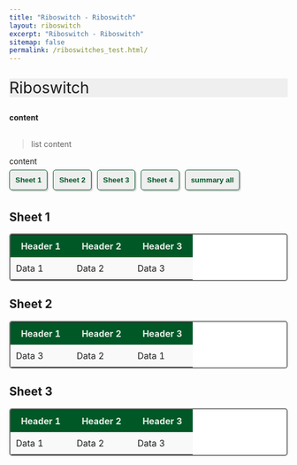 ```yaml
---
title: "Riboswitch - Riboswitch"
layout: riboswitch
excerpt: "Riboswitch - Riboswitch"
sitemap: false
permalink: /riboswitches_test.html/
---
```

<html lang="en">
<head>
  <style>
    .header_box {
    border: none;
    background: #efefef;
    font-size:28px
  }
/* 按钮容器样式 */
    .button-container {
      display: flex;
      justify-content: left;
      align-items: center;
      height: 50px;
    }
    /* 按钮样式 */
    .button {
      display: block;
      padding: 10px;
      margin-right: 10px;
      text-align: center;
      background-color: #efefef;
      color: #005826;
      text-decoration: none;
      font-weight: bold;
      border: 1px solid #005826;
      border-radius: 5px;
      box-shadow: 2px 2px 2px rgba(0, 0, 0, 0.2);
    }
    /* 鼠标悬停样式 */
    .button:hover {
      background-color: #999;
      cursor: pointer;
    }
    /* 样式表格 */
    table {
        border: 2px solid #f8f8ff;
        border: 2px solid #767676;
		    border: 2px solid #767676;
		    border-radius: 5px;
		    background-color: #fff;
        }
		  th {
        background-color: #719B71;
        background-color: #719B71;
        background-color: #005826;
        color: rgba(255,255,255,0.9);
		    cursor: pointer;
        }
		  td {
		    background-color: #ffffff;
		    background-color: #f9f9f9;
		    background-color: #f9f9f9;
		    }		
		  th, td {
		  min-width: 90px;
		  padding: 10px 10px;
		}

    /* 隐藏所有 sheet */
    .sheet {
      display: none;
    }
    
  </style>
</head>
<body>
<p class="header_box">Riboswitch</p>
<strong>content</strong><br>
<br>
<blockquote>
list content
</blockquote>
content   
<br>
  <!-- 按钮 -->
  <div class="button-container">
    <button class="button" onclick="showSheet('sheet1')">Sheet 1</button>
    <button class="button" onclick="showSheet('sheet2')">Sheet 2</button>
    <button class="button" onclick="showSheet('sheet3')">Sheet 3</button>
    <button class="button" onclick="showSheet('sheet4')">Sheet 4</button>
    <button class="button" onclick="showSheet('sheet5')">summary all</button>
  </div>
  <!-- 表格 -->
  
  <div id="sheet1" class="sheet">
    <h2>Sheet 1</h2>
    <table>
      <tr>
        <th>Header 1</th>
        <th>Header 2</th>
        <th>Header 3</th>
      </tr>
      <tr>
        <td>Data 1</td>
        <td>Data 2</td>
        <td>Data 3</td>
      </tr>
      <!-- 其他行... -->
    </table>
  </div>

  <div id="sheet2" class="sheet">
    <h2>Sheet 2</h2>
    <table>
      <tr>
        <th>Header 1</th>
        <th>Header 2</th>
        <th>Header 3</th>
      </tr>
      <tr>
        <td>Data 3</td>
        <td>Data 2</td>
        <td>Data 1</td>
      </tr>
      <!-- 其他行... -->
    </table>
  </div>

  <div id="sheet3" class="sheet">
    <h2>Sheet 3</h2>
    <table>
      <tr>
        <th>Header 1</th>
        <th>Header 2</th>
        <th>Header 3</th>
      </tr>
      <tr>
        <td>Data 1</td>
        <td>Data 2</td>
        <td>Data 3</td>
      </tr>
      <!-- 其他行... -->
    </table>
  </div>

  <script>
    function showSheet(sheetId) {
      // 隐藏所有 sheet
      var sheets = document.getElementsByClassName('sheet');
      for (var i = 0; i < sheets.length; i++) {
        sheets[i].style.display = 'none';
      }

      // 显示选定的 sheet
      var sheet = document.getElementById(sheetId);
      sheet.style.display = 'block';
    }
  </script>
</body>
</html>
